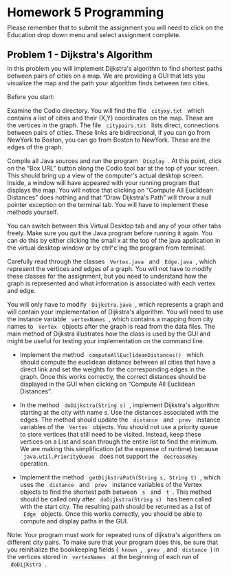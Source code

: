 <style type="text/css">.rendered-markdown{font-size:14px} .rendered-markdown>*:first-child{margin-top:0!important} .rendered-markdown>*:last-child{margin-bottom:0!important} .rendered-markdown a{text-decoration:underline;color:#b75246} .rendered-markdown a:hover{color:#f36050} .rendered-markdown h1, .rendered-markdown h2, .rendered-markdown h3, .rendered-markdown h4, .rendered-markdown h5, .rendered-markdown h6{margin:24px 0 10px;padding:0;font-weight:bold;-webkit-font-smoothing:antialiased;cursor:text;position:relative} .rendered-markdown h1 tt, .rendered-markdown h1 code, .rendered-markdown h2 tt, .rendered-markdown h2 code, .rendered-markdown h3 tt, .rendered-markdown h3 code, .rendered-markdown h4 tt, .rendered-markdown h4 code, .rendered-markdown h5 tt, .rendered-markdown h5 code, .rendered-markdown h6 tt, .rendered-markdown h6 code{font-size:inherit} .rendered-markdown h1{font-size:28px;color:#000} .rendered-markdown h2{font-size:22px;border-bottom:1px solid #ccc;color:#000} .rendered-markdown h3{font-size:18px} .rendered-markdown h4{font-size:16px} .rendered-markdown h5{font-size:14px} .rendered-markdown h6{color:#777;font-size:14px} .rendered-markdown p, .rendered-markdown blockquote, .rendered-markdown ul, .rendered-markdown ol, .rendered-markdown dl, .rendered-markdown table, .rendered-markdown pre{margin:15px 0} .rendered-markdown hr{border:0 none;color:#ccc;height:4px;padding:0} .rendered-markdown>h2:first-child, .rendered-markdown>h1:first-child, .rendered-markdown>h1:first-child+h2, .rendered-markdown>h3:first-child, .rendered-markdown>h4:first-child, .rendered-markdown>h5:first-child, .rendered-markdown>h6:first-child{margin-top:0;padding-top:0} .rendered-markdown a:first-child h1, .rendered-markdown a:first-child h2, .rendered-markdown a:first-child h3, .rendered-markdown a:first-child h4, .rendered-markdown a:first-child h5, .rendered-markdown a:first-child h6{margin-top:0;padding-top:0} .rendered-markdown h1+p, .rendered-markdown h2+p, .rendered-markdown h3+p, .rendered-markdown h4+p, .rendered-markdown h5+p, .rendered-markdown h6+p{margin-top:0} .rendered-markdown ul, .rendered-markdown ol{padding-left:30px} .rendered-markdown ul li>:first-child, .rendered-markdown ul li ul:first-of-type, .rendered-markdown ol li>:first-child, .rendered-markdown ol li ul:first-of-type{margin-top:0} .rendered-markdown ul ul, .rendered-markdown ul ol, .rendered-markdown ol ol, .rendered-markdown ol ul{margin-bottom:0} .rendered-markdown dl{padding:0} .rendered-markdown dl dt{font-size:14px;font-weight:bold;font-style:italic;padding:0;margin:15px 0 5px} .rendered-markdown dl dt:first-child{padding:0} .rendered-markdown dl dt>:first-child{margin-top:0} .rendered-markdown dl dt>:last-child{margin-bottom:0} .rendered-markdown dl dd{margin:0 0 15px;padding:0 15px} .rendered-markdown dl dd>:first-child{margin-top:0} .rendered-markdown dl dd>:last-child{margin-bottom:0} .rendered-markdown blockquote{border-left:4px solid #DDD;padding:0 15px;color:#777} .rendered-markdown blockquote>:first-child{margin-top:0} .rendered-markdown blockquote>:last-child{margin-bottom:0} .rendered-markdown table th{font-weight:bold} .rendered-markdown table th, .rendered-markdown table td{border:1px solid #ccc;padding:6px 13px} .rendered-markdown table tr{border-top:1px solid #ccc;background-color:#fff} .rendered-markdown table tr:nth-child(2n){background-color:#f8f8f8} .rendered-markdown img{max-width:100%;-moz-box-sizing:border-box;box-sizing:border-box} .rendered-markdown code, .rendered-markdown tt{margin:0 2px;padding:0 5px;border:1px solid #eaeaea;background-color:#f8f8f8;border-radius:3px} .rendered-markdown code{white-space:nowrap} .rendered-markdown pre>code{margin:0;padding:0;white-space:pre;border:0;background:transparent} .rendered-markdown .highlight pre, .rendered-markdown pre{background-color:#f8f8f8;border:1px solid #ccc;font-size:13px;line-height:19px;overflow:auto;padding:6px 10px;border-radius:3px} .rendered-markdown pre code, .rendered-markdown pre tt{margin:0;padding:0;background-color:transparent;border:0}</style>
<div class="rendered-markdown"><h1>Homework 5 Programming</h1>
<p>Please remember that to submit the assignment you will need to click on the Education drop down menu and select assignment complete.</p>
<h2>Problem 1 - Dijkstra's Algorithm</h2>
<p>In this problem you will implement Dijkstra's algorithm to find shortest paths between pairs of cities on a map. We are providing a GUI that lets you visualize the map and the path your algorithm finds between two cities.</p>
<p>Before you start:</p>
<p>Examine the Codio directory.  You will find the file <code>cityxy.txt</code> which contains a list of cities and their (X,Y) coordinates on the map. These are the vertices in the graph. The file <code>citypairs.txt</code> lists direct, connections between pairs of cities. These links are bidirectional, if you can go from NewYork to Boston, you can go from Boston to NewYork. These are the edges of the graph.</p>
<p>Compile all Java sources and run the program <code>Display</code>. At this point, click on the &ldquo;Box URL&rdquo; button along the Codio tool bar at the top of your screen. This should bring up a view of the computer's actual desktop screen. Inside, a window will have appeared with your running program that displays the map. You will notice that clicking on &ldquo;Compute All Euclidean Distances&rdquo; does nothing and that &ldquo;Draw Dijkstra's Path&rdquo; will throw a null pointer exception on the terminal tab. You will have to implement these methods yourself.</p>
<p>You can switch between this Virtual Desktop tab and any of your other tabs freely.  Make sure you quit the Java program before running it again. You can do this by either clicking the small x at the top of the java application in the virtual desktop window or by ctrl^c'ing the program from terminal.</p>
<p>Carefully read through the classes <code>Vertex.java</code> and <code>Edge.java</code>, which represent the vertices and edges of a graph. You will not have to modify these classes for the assignment, but you need to understand how the graph is represented and what information is associated with each vertex and edge.</p>
<p>You will only have to modify <code>Dijkstra.java</code>, which represents a graph and will contain your implementation of Dijkstra's algorithm. You will need to use the instance variable <code>vertexNames</code>, which contains a mapping from city names to <code>Vertex</code> objects after the graph is read from the data files. The main method of Dijkstra illustrates how the class is used by the GUI and might be useful for testing your implementation on the command line.</p>
<ul>
<li><p>Implement the method <code>computeAllEuclideanDistances()</code> which should compute the euclidean distance between all cities that have a direct link and set the weights for the corresponding edges in the graph. Once this works correctly, the correct distances should be displayed in the GUI when clicking on &ldquo;Compute All Euclidean Distances&rdquo;.</p>
</li>
<li><p>In the method <code>doDijkstra(String s)</code>, implement Dijkstra's algorithm starting at the city with name s. Use the distances associated with the edges. The method should update the <code>distance</code> and <code>prev</code> instance variables of the <code>Vertex</code> objects. You should not use a priority queue to store vertices that still need to be visited. Instead, keep these vertices on a List and scan through the entire list to find the minimum. We are making this simplification (at the expense of runtime) because <code>java.util.PriorityQueue</code> does not support the <code>decreaseKey</code> operation.</p>
</li>
<li><p>Implement the method <code>getDijkstraPath(String s, String t)</code>, which uses the <code>distance</code> and <code>prev</code> instance variables of the Vertex objects to find the shortest path between <code>s</code> and <code>t</code>. This method should be called only after <code>doDijkstra(String s)</code> has been called with the start city. The resulting path should be returned as a list of <code>Edge</code> objects. Once this works correctly, you should be able to compute and display paths in the GUI.</p>
</li>
</ul>
<p>Note: Your program must work for repeated runs of dijkstra's algorithms on different city pairs.  To make sure that your program does this, be sure that you reinitialize the bookkeeping fields (<code>known</code>, <code>prev</code>, and <code>distance</code>) in the vertices stored in <code>vertexNames</code> at the beginning of each run of <code>doDijkstra</code>.</p>
</div>
